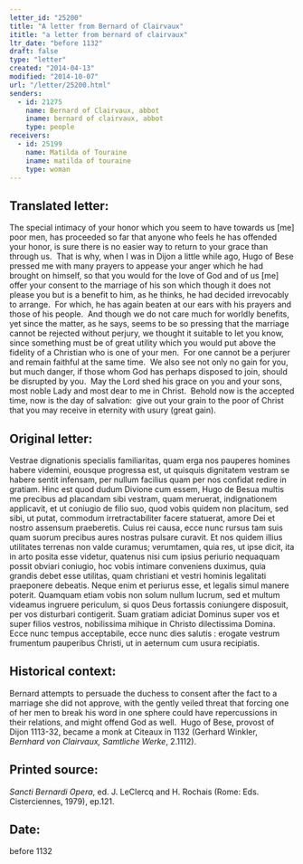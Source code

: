 ```yaml
---
letter_id: "25200"
title: "A letter from Bernard of Clairvaux"
ititle: "a letter from bernard of clairvaux"
ltr_date: "before 1132"
draft: false
type: "letter"
created: "2014-04-13"
modified: "2014-10-07"
url: "/letter/25200.html"
senders:
  - id: 21275
    name: Bernard of Clairvaux, abbot
    iname: bernard of clairvaux, abbot
    type: people
receivers:
  - id: 25199
    name: Matilda of Touraine
    iname: matilda of touraine
    type: woman
---
```

<h2> Translated letter:</h2><p>The special intimacy of your honor which you seem to have towards us [me] poor men, has proceeded so far that anyone who feels he has offended your honor, is sure there is no easier way to return to your grace than through us.&nbsp; That is why, when I was in Dijon a little while ago, Hugo of Bese pressed me with many prayers to appease your anger which he had brought on himself, so that you would for the love of God and of us [me] offer your consent to the marriage of his son which though it does not please you but is a benefit to him, as he thinks, he had decided irrevocably to arrange.&nbsp; For which, he has again beaten at our ears with his prayers and those of his people.&nbsp; And though we do not care much for worldly benefits, yet since the matter, as he says, seems to be so pressing that the marriage cannot be rejected without perjury, we thought it suitable to let you know, since something must be of great utility which you would put above the fidelity of a Christian who is one of your men.&nbsp; For one cannot be a perjurer and remain faithful at the same time.&nbsp; We also see not only no gain for you, but much danger, if those whom God has perhaps disposed to join, should be disrupted by you.&nbsp; May the Lord shed his grace on you and your sons, most noble Lady and most dear to me in Christ.&nbsp; Behold now is the accepted time, now is the day of salvation:&nbsp; give out your grain to the poor of Christ that you may receive in eternity with usury (great gain).</p><h2 class="mt-4"> Original letter:</h2><p class="Bodytext21">Vestrae dignationis specialis familiaritas, quam erga nos pauperes homines habere videmini, eousque progressa est, ut quisquis dignitatem vestram se habere sentit infensam, per nullum facilius quam per nos confidat redire in gratiam. Hinc est quod dudum Divione cum essem, Hugo de Besua multis me precibus ad placandam sibi vestram, quam meruerat, indignationem applicavit, et ut coniugio de filio suo, quod vobis quidem non placitum, sed sibi, ut putat, commodum irretractabiliter facere statuerat, amore Dei et nostro assensum praeberetis. Cuius rei causa, ecce nunc rursus tam suis quam suorum precibus aures nostras pulsare curavit. Et nos quidem illius utilitates terrenas non valde curamus; verumtamen, quia res, ut ipse dicit, ita in arto posita esse videtur, quatenus nisi cum ipsius periurio nequaquam possit obviari coniugio, hoc vobis intimare conveniens duximus, quia grandis debet esse utilitas, quam christiani et vestri hominis legalitati praeponere debeatis. Neque enim et periurus esse, et legalis simul manere poterit. Quamquam etiam vobis non solum nullum lucrum, sed et multum videamus ingruere periculum, si quos Deus fortassis coniungere disposuit, per vos disturbari contigerit. Suam gratiam adiciat Dominus super vos et super filios vestros, nobilissima mihique in Christo dilectissima Domina. Ecce nunc tempus acceptabile, ecce nunc dies salutis : erogate vestrum frumentum pauperibus Christi, ut in aeternum cum usura recipiatis.</p><h2 class="mt-4"> Historical context:</h2><p>Bernard attempts to persuade the duchess to consent after the fact to a marriage she did not approve, with the gently veiled threat that forcing one of her men to break his word in one sphere could have repercussions in their relations, and might offend God as well. &nbsp;Hugo of Bese, provost of Dijon 1113-32, became a monk at Citeaux in 1132 (Gerhard Winkler, <i>Bernhard von Clairvaux, Samtliche Werke</i>, 2.1112).</p><h2 class="mt-4"> Printed source:</h2><p class="Bodytext21"><em>Sancti Bernardi Opera</em>, ed. J. LeClercq and H. Rochais (Rome: Eds. Cisterciennes, 1979), ep.121.</p><h2 class="mt-4"> Date:</h2>before 1132